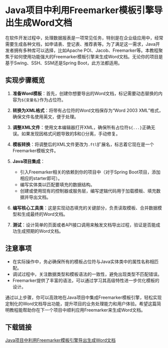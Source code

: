 # Java项目中利用Freemarker模板引擎导出生成Word文档

在软件开发过程中，处理数据报表是一项常见任务，特别是在企业级应用中，经常需要生成各种文档，如申请表、登记表、推荐表等。为了满足这一需求，Java开发者拥有多种库可以选择，比如Apache POI、Jacob、Freemarker等。本教程聚焦于如何使用功能强大的Freemarker模板引擎来生成Word文档。无论你的项目是基于Swing、SSH、SSM还是Spring Boot，此方法都适用。

## 实现步骤概览

1. **准备Word模板**：首先，创建你想要导出的Word文档，标记需要动态替换的内容为`${变量名}`作为占位符。
   
2. **转换为XML格式**：将带有占位符的Word文档保存为“Word 2003 XML”格式，确保文件名使用英文，便于处理。

3. **调整XML文件**：使用文本编辑器打开XML，确保所有占位符`${...}`正确无误。如果发现因格式问题导致的$和{}分离，手动修复。

4. **模板转换**：将调整后的XML文件更改为`.ftl`扩展名，标志着它现在是一个Freemarker模板文件。

5. **Java项目集成**：
   - 引入Freemarker相关的依赖到你的项目中（对于Spring Boot项目，添加相应的starter即可）。
   - 编写实体类以匹配要填充的数据结构。
   - 创建或使用现有的控制器或服务层，编写逻辑代码用于加载模板、填充数据并导出文档。

6. **编写核心工具类**：这是实现动态填充的关键部分，负责读取模板、合并数据模型和生成最终的Word文档。

7. **测试**：设计简单的页面或者API接口调用来触发文档导出过程，验证是否能成功生成预期的Word文档。

## 注意事项

- 在实际操作中，务必确保所有的模板占位符与Java实体类中的属性名称相匹配。
- 调试过程中，关注数据类型和模板语法的一致性，避免出现类型不匹配错误。
- Freemarker提供了丰富的语法，可以通过学习其高级特性进一步优化模板的设计。

通过以上步骤，你可以高效地在Java项目中集成Freemarker模板引擎，轻松实现定制化的Word文档导出功能，提升项目的业务处理能力和用户体验。希望这篇简明教程能帮助你在下一个项目中顺利应用Freemarker来生成Word文档。

## 下载链接

[Java项目中利用Freemarker模板引擎导出生成Word文档](https://pan.quark.cn/s/ded6608cdb1b)
